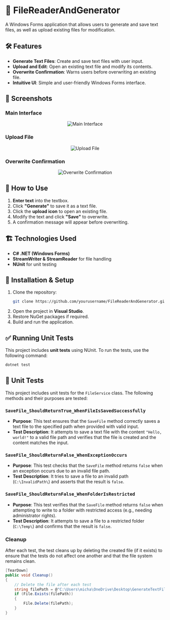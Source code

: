 # 📂 FileReaderAndGenerator

A Windows Forms application that allows users to generate and save text files, as well as upload existing files for modification.

## 🛠 Features
- **Generate Text Files**: Create and save text files with user input.
- **Upload and Edit**: Open an existing text file and modify its contents.
- **Overwrite Confirmation**: Warns users before overwriting an existing file.
- **Intuitive UI**: Simple and user-friendly Windows Forms interface.

## 📸 Screenshots
### Main Interface  
<p align="center">
  <img src="https://github.com/user-attachments/assets/dd99312b-c95e-40c4-812f-b9334d8416a3" alt="Main Interface">
</p>

### Upload File  
<p align="center">
  <img src="https://github.com/user-attachments/assets/23ece0f9-b950-4682-829c-c9252d77cecf" alt="Upload File">
</p>

### Overwrite Confirmation  
<p align="center">
  <img src="https://github.com/user-attachments/assets/cf502313-2c96-458a-9996-0f5af4f1211a" alt="Overwrite Confirmation">
</p>



## 🚀 How to Use
1. **Enter text** into the textbox.
2. Click **"Generate"** to save it as a text file.
3. Click the **upload icon** to open an existing file.
4. Modify the text and click **"Save"** to overwrite.
5. A confirmation message will appear before overwriting.

## 🏗 Technologies Used
- **C# .NET (Windows Forms)**
- **StreamWriter & StreamReader** for file handling
- **NUnit** for unit testing

## 📝 Installation & Setup
1. Clone the repository:
   ```sh
   git clone https://github.com/yourusername/FileReaderAndGenerator.git
2. Open the project in **Visual Studio**.
3. Restore NuGet packages if required.
4. Build and run the application.

## ✅ Running Unit Tests
This project includes **unit tests** using NUnit. To run the tests, use the following command:
  ```sh
  dotnet test
  ```
## 🧪 Unit Tests

This project includes unit tests for the `FileService` class. The following methods and their purposes are tested:

### `SaveFile_ShouldReturnTrue_WhenFileIsSavedSuccessfully`

- **Purpose**: This test ensures that the `SaveFile` method correctly saves a text file to the specified path when provided with valid input.
- **Test Description**: It attempts to save a text file with the content `"Hello, world!"` to a valid file path and verifies that the file is created and the content matches the input.

### `SaveFile_ShouldReturnFalse_WhenExceptionOccurs`

- **Purpose**: This test checks that the `SaveFile` method returns `false` when an exception occurs due to an invalid file path.
- **Test Description**: It tries to save a file to an invalid path (`C:\InvalidPath\`) and asserts that the result is `false`.

### `SaveFile_ShouldReturnFalse_WhenFolderIsRestricted`

- **Purpose**: This test verifies that the `SaveFile` method returns `false` when attempting to write to a folder with restricted access (e.g., needing administrator rights).
- **Test Description**: It attempts to save a file to a restricted folder (`C:\Temp\`) and confirms that the result is `false`.

### Cleanup

After each test, the test cleans up by deleting the created file (if it exists) to ensure that the tests do not affect one another and that the file system remains clean.

```csharp
[TearDown]
public void Cleanup()
{
    // Delete the file after each test
    string filePath = @"C:\Users\micha\OneDrive\Desktop\GenerateTextFileTestDump\testFile.txt";
    if (File.Exists(filePath))
    {
        File.Delete(filePath);
    }
}
